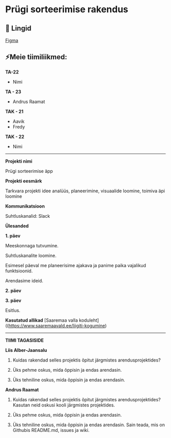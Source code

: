 # Prügi sorteerimise rakendus

## 📓 Lingid
[Figma](https://www.figma.com/file/fWorQB1VOL1sMQNosSKPAN/Untitled?)

## ⚡Meie tiimiliikmed:

**TA-22**
- Nimi

**TA - 23**
- Andrus Raamat

**TAK - 21**
- Aavik
- Fredy

**TAK - 22**
- Nimi

---

**Projekti nimi** 

Prügi sorteerimise äpp

**Projekti eesmärk**

Tarkvara projekti idee analüüs, planeerimine, visuaalide loomine, toimiva äpi loomine

**Kommunikatsioon**

Suhtluskanalid: Slack

**Ülesanded**

**1. päev**

Meeskonnaga tutvumine.

Suhtluskanalite loomine.

Esimesel päeval me planeerisime ajakava ja panime paika vajalikud funktsioonid. 

Arendasime ideid. 


**2. päev**



**3. päev**



Esitlus.

**Kasutatud allikad**
[Saaremaa valla koduleht]((https://www.saaremaavald.ee/liigiti-kogumine)

-----------
**TIIMI TAGASISIDE**


**Liis Alber-Jaansalu**

1. Kuidas rakendad selles projektis õpitut järgmistes arendusprojektides?


2. Üks pehme oskus, mida õppisin ja endas arendasin.


3. Üks tehniline oskus, mida õppisin ja endas arendasin.

**Andrus Raamat**

1. Kuidas rakendad selles projektis õpitut järgmistes arendusprojektides?
Kasutan neid oskusi kooli järgmistes projektides.

2. Üks pehme oskus, mida õppisin ja endas arendasin.


3. Üks tehniline oskus, mida õppisin ja endas arendasin.
Sain teada, mis on Githubis README.md, issues ja wiki.
